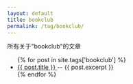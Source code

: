 ```yaml
---
layout: default
title: bookclub 
permalink: /tag/bookclub/
---
```


所有关于"bookclub"的文章

<ul>
{% for post in site.tags['bookclub'] %}
    <li><a href="{{ post.url }}">{{ post.title }} </a> -- {{ post.excerpt }} </li>
{% endfor %}
</ul>

